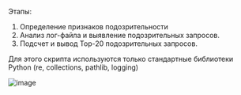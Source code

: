 Этапы:
1. Определение признаков подозрительности
2. Анализ лог-файла и выявление подозрительных запросов.
3. Подсчет и вывод Top-20 подозрительных запросов.

Для этого скрипта используются только стандартные библиотеки Python (re, collections, pathlib, logging)

![image](https://github.com/Raevsil/scripting-language/assets/172980357/e79fa84a-6c14-4839-a548-eaa9ba8eda25)
